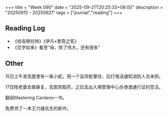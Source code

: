 +++
title = "Week 090"
date = "2025-09-21T20:25:33+08:00"
description = "20250915 - 20250921"
tags = ["journal","reading"]
+++
## Reading Log

* 《哈吉穆拉特》《伊凡•里奇之死》
* 《见字如来》看至”母，除了伟大，还有很多“

## Other

15日上午发现屋里有一条小蛇，用一个盆将蛇罩住，后打电话通知消防人员来抓。

17日陪老婆去做康复，去医院取药，之后去出入境管理中心办港澳通行证的签注。

翻阅Mastering Cardano一书。

免费领了一本王力雄先生的新作。

